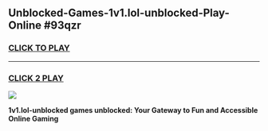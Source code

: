 
## Unblocked-Games-1v1.lol-unblocked-Play-Online #93qzr
<h3>
<a href="https://news.freeplayer.one?title=1v1.lol-unblocked&ref=3">CLICK TO PLAY</a></h3>
<hr>

<h3>
<a href="https://news.freeplayer.one?title=1v1.lol-unblocked&ref=3">CLICK 2 PLAY</a>
  
</h3>

<a href="https://news.freeplayer.one?title=1v1.lol-unblocked&ref=3"><img src="https://clearcache.store/games.png"></a>


**1v1.lol-unblocked games unblocked: Your Gateway to Fun and Accessible Online Gaming**
